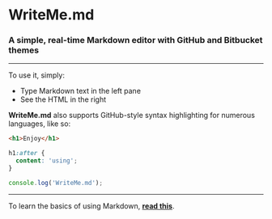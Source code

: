 # WriteMe.md
### A simple, real-time Markdown editor with GitHub and Bitbucket themes

---

To use it, simply:

* Type Markdown text in the left pane
* See the HTML in the right

**WriteMe.md** also supports GitHub-style syntax highlighting for numerous languages, like so:

```html
<h1>Enjoy</h1>
```

```css
h1:after {
  content: 'using';
}
```

```js
console.log('WriteMe.md');
```

---

To learn the basics of using Markdown, **[read this](http://daringfireball.net/projects/markdown/basics)**.
